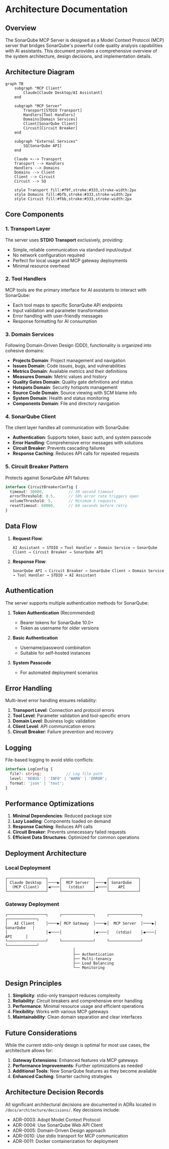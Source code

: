# Architecture Documentation

## Overview

The SonarQube MCP Server is designed as a Model Context Protocol (MCP) server that bridges SonarQube's powerful code quality analysis capabilities with AI assistants. This document provides a comprehensive overview of the system architecture, design decisions, and implementation details.

## Architecture Diagram

```mermaid
graph TB
    subgraph "MCP Client"
        Claude[Claude Desktop/AI Assistant]
    end
    
    subgraph "MCP Server"
        Transport[STDIO Transport]
        Handlers[Tool Handlers]
        Domains[Domain Services]
        Client[SonarQube Client]
        Circuit[Circuit Breaker]
    end
    
    subgraph "External Services"
        SQ[SonarQube API]
    end
    
    Claude <--> Transport
    Transport --> Handlers
    Handlers --> Domains
    Domains --> Client
    Client --> Circuit
    Circuit --> SQ
    
    style Transport fill:#f9f,stroke:#333,stroke-width:2px
    style Domains fill:#bfb,stroke:#333,stroke-width:2px
    style Circuit fill:#fbb,stroke:#333,stroke-width:2px
```

## Core Components

### 1. Transport Layer

The server uses **STDIO Transport** exclusively, providing:
- Simple, reliable communication via standard input/output
- No network configuration required
- Perfect for local usage and MCP gateway deployments
- Minimal resource overhead

### 2. Tool Handlers

MCP tools are the primary interface for AI assistants to interact with SonarQube:

- Each tool maps to specific SonarQube API endpoints
- Input validation and parameter transformation
- Error handling with user-friendly messages
- Response formatting for AI consumption

### 3. Domain Services

Following Domain-Driven Design (DDD), functionality is organized into cohesive domains:

- **Projects Domain**: Project management and navigation
- **Issues Domain**: Code issues, bugs, and vulnerabilities
- **Metrics Domain**: Available metrics and their definitions
- **Measures Domain**: Metric values and history
- **Quality Gates Domain**: Quality gate definitions and status
- **Hotspots Domain**: Security hotspots management
- **Source Code Domain**: Source viewing with SCM blame info
- **System Domain**: Health and status monitoring
- **Components Domain**: File and directory navigation

### 4. SonarQube Client

The client layer handles all communication with SonarQube:

- **Authentication**: Supports token, basic auth, and system passcode
- **Error Handling**: Comprehensive error messages with solutions
- **Circuit Breaker**: Prevents cascading failures
- **Response Caching**: Reduces API calls for repeated requests

### 5. Circuit Breaker Pattern

Protects against SonarQube API failures:

```typescript
interface CircuitBreakerConfig {
  timeout: 30000,           // 30 second timeout
  errorThreshold: 0.5,      // 50% error rate triggers open
  volumeThreshold: 5,       // Minimum 5 requests
  resetTimeout: 60000,      // 60 seconds before retry
}
```

## Data Flow

1. **Request Flow**:
   ```
   AI Assistant → STDIO → Tool Handler → Domain Service → SonarQube Client → Circuit Breaker → SonarQube API
   ```

2. **Response Flow**:
   ```
   SonarQube API → Circuit Breaker → SonarQube Client → Domain Service → Tool Handler → STDIO → AI Assistant
   ```

## Authentication

The server supports multiple authentication methods for SonarQube:

1. **Token Authentication** (Recommended)
   - Bearer tokens for SonarQube 10.0+
   - Token as username for older versions
   
2. **Basic Authentication**
   - Username/password combination
   - Suitable for self-hosted instances
   
3. **System Passcode**
   - For automated deployment scenarios

## Error Handling

Multi-level error handling ensures reliability:

1. **Transport Level**: Connection and protocol errors
2. **Tool Level**: Parameter validation and tool-specific errors
3. **Domain Level**: Business logic validation
4. **Client Level**: API communication errors
5. **Circuit Breaker**: Failure prevention and recovery

## Logging

File-based logging to avoid stdio conflicts:

```typescript
interface LogConfig {
  file?: string;           // Log file path
  level: 'DEBUG' | 'INFO' | 'WARN' | 'ERROR';
  format: 'json' | 'text';
}
```

## Performance Optimizations

1. **Minimal Dependencies**: Reduced package size
2. **Lazy Loading**: Components loaded on demand
3. **Response Caching**: Reduces API calls
4. **Circuit Breaker**: Prevents unnecessary failed requests
5. **Efficient Data Structures**: Optimized for common operations

## Deployment Architecture

### Local Deployment

```
┌─────────────────┐     ┌──────────────┐     ┌─────────────┐
│ Claude Desktop  │────▶│  MCP Server  │────▶│ SonarQube   │
│  (MCP Client)   │◀────│   (stdio)    │◀────│    API      │
└─────────────────┘     └──────────────┘     └─────────────┘
```

### Gateway Deployment

```
┌─────────────────┐     ┌──────────────┐     ┌──────────────┐     ┌─────────────┐
│   AI Client     │────▶│ MCP Gateway  │────▶│  MCP Server  │────▶│ SonarQube   │
│                 │◀────│              │◀────│   (stdio)    │◀────│    API      │
└─────────────────┘     └──────────────┘     └──────────────┘     └─────────────┘
                              │
                              ├── Authentication
                              ├── Multi-tenancy
                              ├── Load Balancing
                              └── Monitoring
```

## Design Principles

1. **Simplicity**: stdio-only transport reduces complexity
2. **Reliability**: Circuit breakers and comprehensive error handling
3. **Performance**: Minimal resource usage and efficient operations
4. **Flexibility**: Works with various MCP gateways
5. **Maintainability**: Clean domain separation and clear interfaces

## Future Considerations

While the current stdio-only design is optimal for most use cases, the architecture allows for:

1. **Gateway Extensions**: Enhanced features via MCP gateways
2. **Performance Improvements**: Further optimizations as needed
3. **Additional Tools**: New SonarQube features as they become available
4. **Enhanced Caching**: Smarter caching strategies

## Architecture Decision Records

All significant architectural decisions are documented in ADRs located in `/docs/architecture/decisions/`. Key decisions include:

- ADR-0003: Adopt Model Context Protocol
- ADR-0004: Use SonarQube Web API Client
- ADR-0005: Domain-Driven Design approach
- ADR-0010: Use stdio transport for MCP communication
- ADR-0011: Docker containerization for deployment